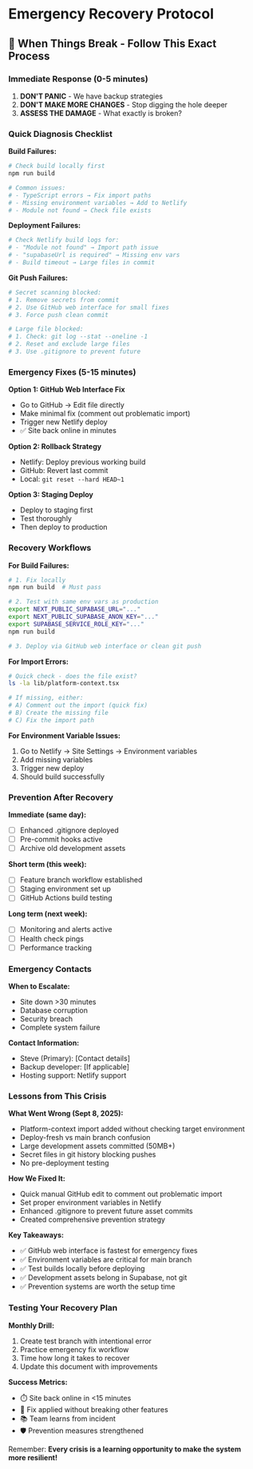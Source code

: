 # Emergency Recovery Protocol

## 🚨 When Things Break - Follow This Exact Process

### **Immediate Response (0-5 minutes)**

1. **DON'T PANIC** - We have backup strategies
2. **DON'T MAKE MORE CHANGES** - Stop digging the hole deeper
3. **ASSESS THE DAMAGE** - What exactly is broken?

### **Quick Diagnosis Checklist**

**Build Failures:**
```bash
# Check build locally first
npm run build

# Common issues:
# - TypeScript errors → Fix import paths
# - Missing environment variables → Add to Netlify
# - Module not found → Check file exists
```

**Deployment Failures:**
```bash
# Check Netlify build logs for:
# - "Module not found" → Import path issue
# - "supabaseUrl is required" → Missing env vars
# - Build timeout → Large files in commit
```

**Git Push Failures:**
```bash
# Secret scanning blocked:
# 1. Remove secrets from commit
# 2. Use GitHub web interface for small fixes
# 3. Force push clean commit

# Large file blocked:
# 1. Check: git log --stat --oneline -1
# 2. Reset and exclude large files
# 3. Use .gitignore to prevent future
```

### **Emergency Fixes (5-15 minutes)**

**Option 1: GitHub Web Interface Fix**
- Go to GitHub → Edit file directly
- Make minimal fix (comment out problematic import)
- Trigger new Netlify deploy
- ✅ Site back online in minutes

**Option 2: Rollback Strategy**
- Netlify: Deploy previous working build
- GitHub: Revert last commit
- Local: `git reset --hard HEAD~1`

**Option 3: Staging Deploy**
- Deploy to staging first
- Test thoroughly
- Then deploy to production

### **Recovery Workflows**

**For Build Failures:**
```bash
# 1. Fix locally
npm run build  # Must pass

# 2. Test with same env vars as production
export NEXT_PUBLIC_SUPABASE_URL="..."
export NEXT_PUBLIC_SUPABASE_ANON_KEY="..."
export SUPABASE_SERVICE_ROLE_KEY="..."
npm run build

# 3. Deploy via GitHub web interface or clean git push
```

**For Import Errors:**
```bash
# Quick check - does the file exist?
ls -la lib/platform-context.tsx

# If missing, either:
# A) Comment out the import (quick fix)
# B) Create the missing file 
# C) Fix the import path
```

**For Environment Variable Issues:**
1. Go to Netlify → Site Settings → Environment variables
2. Add missing variables
3. Trigger new deploy
4. Should build successfully

### **Prevention After Recovery**

**Immediate (same day):**
- [ ] Enhanced .gitignore deployed
- [ ] Pre-commit hooks active
- [ ] Archive old development assets

**Short term (this week):**
- [ ] Feature branch workflow established
- [ ] Staging environment set up
- [ ] GitHub Actions build testing

**Long term (next week):**
- [ ] Monitoring and alerts active
- [ ] Health check pings
- [ ] Performance tracking

### **Emergency Contacts**

**When to Escalate:**
- Site down >30 minutes
- Database corruption
- Security breach
- Complete system failure

**Contact Information:**
- Steve (Primary): [Contact details]
- Backup developer: [If applicable]
- Hosting support: Netlify support

### **Lessons from This Crisis**

**What Went Wrong (Sept 8, 2025):**
- Platform-context import added without checking target environment
- Deploy-fresh vs main branch confusion
- Large development assets committed (50MB+)
- Secret files in git history blocking pushes
- No pre-deployment testing

**How We Fixed It:**
- Quick manual GitHub edit to comment out problematic import
- Set proper environment variables in Netlify
- Enhanced .gitignore to prevent future asset commits
- Created comprehensive prevention strategy

**Key Takeaways:**
- ✅ GitHub web interface is fastest for emergency fixes
- ✅ Environment variables are critical for main branch
- ✅ Test builds locally before deploying
- ✅ Development assets belong in Supabase, not git
- ✅ Prevention systems are worth the setup time

### **Testing Your Recovery Plan**

**Monthly Drill:**
1. Create test branch with intentional error
2. Practice emergency fix workflow  
3. Time how long it takes to recover
4. Update this document with improvements

**Success Metrics:**
- ⏱️ Site back online in <15 minutes
- 🔧 Fix applied without breaking other features  
- 📚 Team learns from incident
- 🛡️ Prevention measures strengthened

Remember: **Every crisis is a learning opportunity to make the system more resilient!**